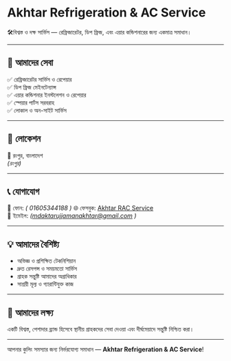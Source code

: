 # Akhtar Refrigeration & AC Service

🛠️বিশ্বস্ত ও দক্ষ সার্ভিস — রেফ্রিজারেটর, ডিপ ফ্রিজ, এবং এয়ার কন্ডিশনারের জন্য একমাত্র সমাধান।

---

## 🧊 আমাদের সেবা

✅ রেফ্রিজারেটর সার্ভিস ও রেপেয়ার  
✅ ডিপ ফ্রিজ মেইনটেন্যান্স  
✅ এয়ার কন্ডিশনার ইনস্টলেশন ও রেপেয়ার  
✅ স্পেয়ার পার্টস সরবরাহ  
✅ লোকাল ও অন-সাইট সার্ভিস

---

## 📍 লোকেশন

📌 রংপুর, বাংলাদেশ  
*(রংপুর)*

---

## 📞 যোগাযোগ

📱 ফোন:  *( 01605344188 )*
🌐 ফেসবুক: [Akhtar RAC Service](https://www.facebook.com/share/1BDW5e4ELK/)  
📧 ইমেইল: *(mdaktarujjamanakhtar@gmail.com )*

---

## 💡 আমাদের বৈশিষ্ট্য

- অভিজ্ঞ ও প্রশিক্ষিত টেকনিশিয়ান
- দ্রুত রেসপন্স ও সময়মতো সার্ভিস
- গ্রাহক সন্তুষ্টি আমাদের অগ্রাধিকার
- সাশ্রয়ী মূল্য ও গ্যারান্টিযুক্ত কাজ

---

## 🙌 আমাদের লক্ষ্য

একটি বিশ্বস্ত, পেশাদার ব্র্যান্ড হিসেবে স্থানীয় গ্রাহকদের সেবা দেওয়া এবং দীর্ঘমেয়াদে সন্তুষ্টি নিশ্চিত করা।

---

আপনার কুলিং সমস্যার জন্য নির্ভরযোগ্য সমাধান — **Akhtar Refrigeration & AC Service**!

